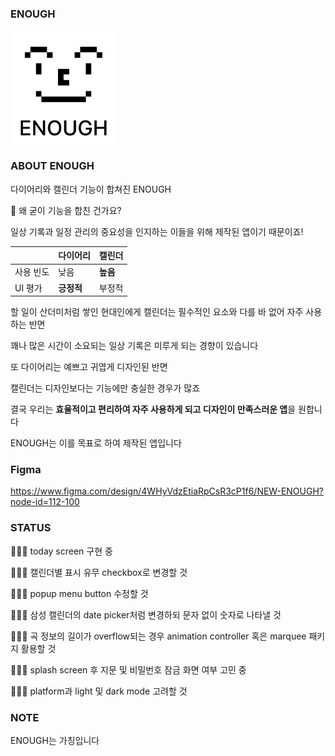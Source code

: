 ### ENOUGH

<img align="center" width="170" height="184" src="./README-img.png">

### ABOUT ENOUGH

다이어리와 캘린더 기능이 합쳐진 ENOUGH

🤨 왜 굳이 기능을 합친 건가요?

일상 기록과 일정 관리의 중요성을 인지하는 이들을 위해 제작된 앱이기 때문이죠!

|  | 다이어리 | 캘린더 |
| --- | --- | --- |
| 사용 빈도 | 낮음 | **높음** |
| UI 평가 | **긍정적** | 부정적 |

할 일이 산더미처럼 쌓인 현대인에게 캘린더는 필수적인 요소와 다를 바 없어 자주 사용하는 반면

꽤나 많은 시간이 소요되는 일상 기록은 미루게 되는 경향이 있습니다

또 다이어리는 예쁘고 귀엽게 디자인된 반면

캘린더는 디자인보다는 기능에만 충실한 경우가 많죠

결국 우리는 **효율적이고 편리하여 자주 사용하게 되고 디자인이 만족스러운 앱**을 원합니다

ENOUGH는 이를 목표로 하여 제작된 앱입니다

### Figma

https://www.figma.com/design/4WHyVdzEtiaRpCsR3cP1f6/NEW-ENOUGH?node-id=112-100

### STATUS

🤸🏻‍♀️ today screen 구현 중

🏃🏻‍♀️ 캘린더별 표시 유무 checkbox로 변경할 것

🏃🏻‍♀️ popup menu button 수정할 것

🏃🏻‍♀️ 삼성 캘린더의 date picker처럼 변경하되 문자 없이 숫자로 나타낼 것

🏃🏻‍♀️ 곡 정보의 길이가 overflow되는 경우 animation controller 혹은 marquee 패키지 활용할 것

🏃🏻‍♀️ splash screen 후 지문 및 비밀번호 잠금 화면 여부 고민 중

🏃🏻‍♀️ platform과 light 및 dark mode 고려할 것

### NOTE

ENOUGH는 가칭입니다
